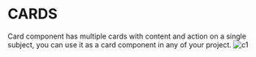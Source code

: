 # CARDS

Card component has multiple cards with content and action on a single subject, you can use it as a card component in any of your project.
![c1](https://user-images.githubusercontent.com/80476561/150655049-157783de-582c-43d6-bebe-1fde4545701d.png)

